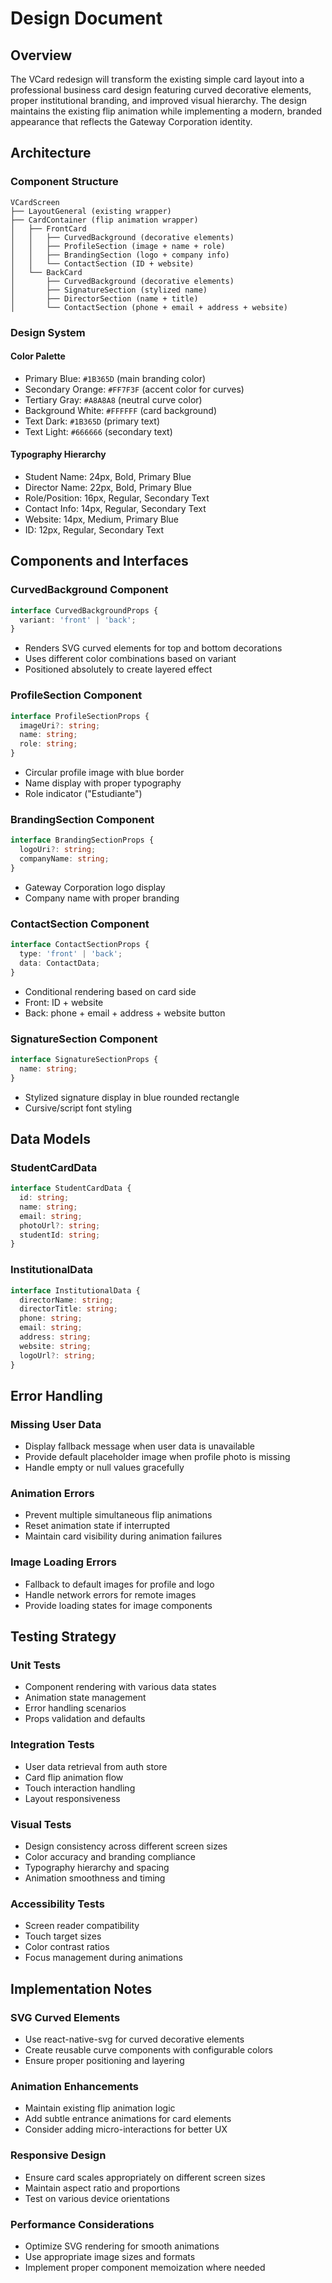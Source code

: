 # Design Document

## Overview

The VCard redesign will transform the existing simple card layout into a professional business card design featuring curved decorative elements, proper institutional branding, and improved visual hierarchy. The design maintains the existing flip animation while implementing a modern, branded appearance that reflects the Gateway Corporation identity.

## Architecture

### Component Structure
```
VCardScreen
├── LayoutGeneral (existing wrapper)
├── CardContainer (flip animation wrapper)
│   ├── FrontCard
│   │   ├── CurvedBackground (decorative elements)
│   │   ├── ProfileSection (image + name + role)
│   │   ├── BrandingSection (logo + company info)
│   │   └── ContactSection (ID + website)
│   └── BackCard
│       ├── CurvedBackground (decorative elements)
│       ├── SignatureSection (stylized name)
│       ├── DirectorSection (name + title)
│       └── ContactSection (phone + email + address + website)
```

### Design System

#### Color Palette
- Primary Blue: `#1B365D` (main branding color)
- Secondary Orange: `#FF7F3F` (accent color for curves)
- Tertiary Gray: `#A8A8A8` (neutral curve color)
- Background White: `#FFFFFF` (card background)
- Text Dark: `#1B365D` (primary text)
- Text Light: `#666666` (secondary text)

#### Typography Hierarchy
- Student Name: 24px, Bold, Primary Blue
- Director Name: 22px, Bold, Primary Blue  
- Role/Position: 16px, Regular, Secondary Text
- Contact Info: 14px, Regular, Secondary Text
- Website: 14px, Medium, Primary Blue
- ID: 12px, Regular, Secondary Text

## Components and Interfaces

### CurvedBackground Component
```typescript
interface CurvedBackgroundProps {
  variant: 'front' | 'back';
}
```
- Renders SVG curved elements for top and bottom decorations
- Uses different color combinations based on variant
- Positioned absolutely to create layered effect

### ProfileSection Component
```typescript
interface ProfileSectionProps {
  imageUri?: string;
  name: string;
  role: string;
}
```
- Circular profile image with blue border
- Name display with proper typography
- Role indicator ("Estudiante")

### BrandingSection Component
```typescript
interface BrandingSectionProps {
  logoUri?: string;
  companyName: string;
}
```
- Gateway Corporation logo display
- Company name with proper branding

### ContactSection Component
```typescript
interface ContactSectionProps {
  type: 'front' | 'back';
  data: ContactData;
}
```
- Conditional rendering based on card side
- Front: ID + website
- Back: phone + email + address + website button

### SignatureSection Component
```typescript
interface SignatureSectionProps {
  name: string;
}
```
- Stylized signature display in blue rounded rectangle
- Cursive/script font styling

## Data Models

### StudentCardData
```typescript
interface StudentCardData {
  id: string;
  name: string;
  email: string;
  photoUrl?: string;
  studentId: string;
}
```

### InstitutionalData
```typescript
interface InstitutionalData {
  directorName: string;
  directorTitle: string;
  phone: string;
  email: string;
  address: string;
  website: string;
  logoUrl?: string;
}
```

## Error Handling

### Missing User Data
- Display fallback message when user data is unavailable
- Provide default placeholder image when profile photo is missing
- Handle empty or null values gracefully

### Animation Errors
- Prevent multiple simultaneous flip animations
- Reset animation state if interrupted
- Maintain card visibility during animation failures

### Image Loading Errors
- Fallback to default images for profile and logo
- Handle network errors for remote images
- Provide loading states for image components

## Testing Strategy

### Unit Tests
- Component rendering with various data states
- Animation state management
- Error handling scenarios
- Props validation and defaults

### Integration Tests
- User data retrieval from auth store
- Card flip animation flow
- Touch interaction handling
- Layout responsiveness

### Visual Tests
- Design consistency across different screen sizes
- Color accuracy and branding compliance
- Typography hierarchy and spacing
- Animation smoothness and timing

### Accessibility Tests
- Screen reader compatibility
- Touch target sizes
- Color contrast ratios
- Focus management during animations

## Implementation Notes

### SVG Curved Elements
- Use react-native-svg for curved decorative elements
- Create reusable curve components with configurable colors
- Ensure proper positioning and layering

### Animation Enhancements
- Maintain existing flip animation logic
- Add subtle entrance animations for card elements
- Consider adding micro-interactions for better UX

### Responsive Design
- Ensure card scales appropriately on different screen sizes
- Maintain aspect ratio and proportions
- Test on various device orientations

### Performance Considerations
- Optimize SVG rendering for smooth animations
- Use appropriate image sizes and formats
- Implement proper component memoization where needed